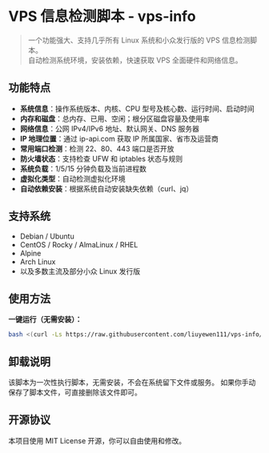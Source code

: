# VPS 信息检测脚本 - vps-info

> 一个功能强大、支持几乎所有 Linux 系统和小众发行版的 VPS 信息检测脚本。  
> 自动检测系统环境，安装依赖，快速获取 VPS 全面硬件和网络信息。

## 功能特点

- **系统信息**：操作系统版本、内核、CPU 型号及核心数、运行时间、启动时间  
- **内存和磁盘**：总内存、已用、空闲；根分区磁盘容量及使用率  
- **网络信息**：公网 IPv4/IPv6 地址、默认网关、DNS 服务器  
- **IP 地理位置**：通过 ip-api.com 获取 IP 所属国家、省市及运营商  
- **常用端口检测**：检测 22、80、443 端口是否开放  
- **防火墙状态**：支持检查 UFW 和 iptables 状态与规则  
- **系统负载**：1/5/15 分钟负载及当前进程数  
- **虚拟化类型**：自动检测虚拟化环境  
- **自动依赖安装**：根据系统自动安装缺失依赖（curl、jq）

## 支持系统

- Debian / Ubuntu  
- CentOS / Rocky / AlmaLinux / RHEL  
- Alpine  
- Arch Linux  
- 以及多数主流及部分小众 Linux 发行版

## 使用方法

**一键运行（无需安装）：**

```bash
bash <(curl -Ls https://raw.githubusercontent.com/liuyewen111/vps-info/main/vps-info.sh)
```

## 卸载说明

该脚本为一次性执行脚本，无需安装，不会在系统留下文件或服务。
如果你手动保存了脚本文件，可直接删除该文件即可。

## 开源协议

本项目使用 MIT License 开源，你可以自由使用和修改。
